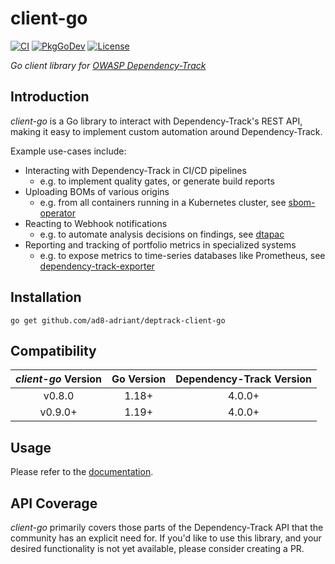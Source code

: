 # client-go

[![CI](https://github.com/ad8-adriant/deptrack-client-go/actions/workflows/ci.yml/badge.svg)](https://github.com/ad8-adriant/deptrack-client-go/actions/workflows/ci.yml)
[![PkgGoDev](https://pkg.go.dev/badge/github.com/ad8-adriant/deptrack-client-go)](https://pkg.go.dev/github.com/ad8-adriant/deptrack-client-go)
[![License](https://img.shields.io/badge/license-Apache%202.0-brightgreen.svg)](LICENSE)

*Go client library for [OWASP Dependency-Track](https://dependencytrack.org/)*

## Introduction

*client-go* is a Go library to interact with Dependency-Track's REST API, making it easy to implement
custom automation around Dependency-Track.

Example use-cases include:

* Interacting with Dependency-Track in CI/CD pipelines
  * e.g. to implement quality gates, or generate build reports
* Uploading BOMs of various origins
  * e.g. from all containers running in a Kubernetes cluster, see [sbom-operator](https://github.com/ckotzbauer/sbom-operator)
* Reacting to Webhook notifications
  * e.g. to automate analysis decisions on findings, see [dtapac](https://github.com/nscuro/dtapac)
* Reporting and tracking of portfolio metrics in specialized systems
  * e.g. to expose metrics to time-series databases like Prometheus, see [dependency-track-exporter](https://github.com/jetstack/dependency-track-exporter)

## Installation

```
go get github.com/ad8-adriant/deptrack-client-go
```

## Compatibility

| *client-go* Version | Go Version | Dependency-Track Version |
| :-----------------: | :--------: | :----------------------: |
|       v0.8.0        |   1.18+    |          4.0.0+          |
|       v0.9.0+       |   1.19+    |          4.0.0+          |

## Usage

Please refer to the [documentation](https://pkg.go.dev/github.com/ad8-adriant/deptrack-client-go).

## API Coverage

*client-go* primarily covers those parts of the Dependency-Track API that the community has an explicit need for.
If you'd like to use this library, and your desired functionality is not yet available, please consider creating a PR.

